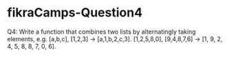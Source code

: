 # fikraCamps-Question4
Q4: Write a function that combines two lists by alternatingly taking elements, e.g. [a,b,c], [1,2,3] → [a,1,b,2,c,3]. [1,2,5,8,0], [9,4,8,7,6] → [1, 9, 2, 4, 5, 8, 8, 7, 0, 6].
